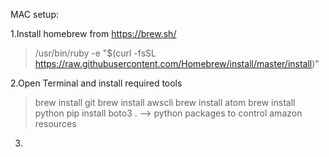 MAC setup:

1.Install homebrew from https://brew.sh/
  >/usr/bin/ruby -e "$(curl -fsSL https://raw.githubusercontent.com/Homebrew/install/master/install)"

2.Open Terminal and install required tools

  >brew install git
  >brew install awscli
  >brew install atom
  >brew install python
  >pip install boto3 .  --> python packages to control amazon resources
  
3. 
